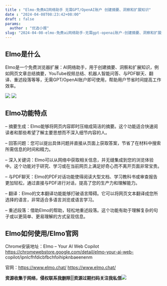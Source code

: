 ```yaml
---
title : "Elmo-免费AI网络助手 无需GPT/OpenAI账户 创建摘要、洞察和扩展知识"
date : "2024-04-08T08:23:42+08:00"
draft : false
params:
  author : "优选小报"
slug: "2024-04-08-elmo-免费ai网络助手-无需gpt-openai账户-创建摘要、洞察和扩展知识.md"
---
```


## Elmo是什么

Elmo是一个免费浏览器扩展：AI网络助手，用于创建摘要、洞察和扩展知识，例如网页文章总结摘要，YouTube视频总结、机器人智能问答、与PDF聊天、翻译、重述段落等等，无需GPT/OpenAI账户即可使用，帮助用户节省时间提高工作效率。

[![](//img7-1.zhekoulieshou.com/mmbiz_jpg/iaHBVewvSIbAx02K9JG8dSmCuG4swJwJVyceGoxKvKfnuj9hHWEMcMugUIgLaudicuibf2P4JDgwhNZ4be2YEolibw/0)](//img7-1.zhekoulieshou.com/mmbiz_jpg/iaHBVewvSIbAx02K9JG8dSmCuG4swJwJVyceGoxKvKfnuj9hHWEMcMugUIgLaudicuibf2P4JDgwhNZ4be2YEolibw/0)
[![](//img7-1.zhekoulieshou.com/mmbiz_jpg/iaHBVewvSIbAx02K9JG8dSmCuG4swJwJVGSGvXFJpIia0HwSl0qOBPKtwmpOdkMIwnTZdE13rvp8ps456uzbsHkg/0)](//img7-1.zhekoulieshou.com/mmbiz_jpg/iaHBVewvSIbAx02K9JG8dSmCuG4swJwJVGSGvXFJpIia0HwSl0qOBPKtwmpOdkMIwnTZdE13rvp8ps456uzbsHkg/0)

## Elmo功能特点

– 摘要生成：Elmo能够将网页内容即时压缩成简洁的摘要。这个功能适合快速阅读者和那些希望了解主要思想而不深入细节内容的人。

– 回答问题：您可以提出具体问题并直接从页面上获取答案，节省了在材料中搜索所需信息的时间和精力。

– 深入关键词：Elmo可以从网络中获取相关信息，并无缝集成到您的浏览体验中。这个功能对于研究、学习或在当前网页上满足好奇心而不离开页面非常宝贵。

– 与PDF聊天：Elmo的PDF对话功能使得阅读大型文档、学习教科书或审查报告更加轻松，通过直接与PDF进行对话，提高了您的生产力和理解能力。

– 翻译：Elmo的文本翻译功能能够打破语言障碍。它可以将网页文本翻译成您所选择的语言，非常适合多语言浏览或语言学习。

– 重述段落：借助Elmo的帮助，轻松地重述段落。这个功能有助于理解复杂的句子或以更简单、更易理解的方式呈现信息。

## Elmo如何使用/Elmo官网

Chrome安装地址：Elmo – Your AI Web Copilot
https://chromewebstore.google.com/detail/elmo-your-ai-web-
copilot/ipnlcfhfdicbfbchfoihipknbaeenenm

官网：https://www.elmo.chat/ https://www.elmo.chat/

**资源收集于网络，侵权联系我删除||资源过期扫码关注我私信**![](//img7-1.zhekoulieshou.com/mmbiz_jpg/iaHBVewvSIbAjcr9g6TlCXSfiaDqkbzuEzp207hVzPqT4YGQOAazQ1KNHCeACbia5Lzq4Ckwibe48iar1q7lgVP1o3w/640?wx_fmt=jpeg&from=appmsg)


